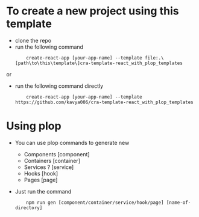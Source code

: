 # To create a new project using this template 

- clone the repo 
- run the following command  
    ```
        create-react-app [your-app-name] --template file:.\[path\to\this\template\]cra-template-react_with_plop_templates
    ```
    
or 

- run the following command directly
    ```
        create-react-app [your-app-name] --template https://github.com/kavya006/cra-template-react_with_plop_templates
    ```


# Using plop 

- You can use plop commands to generate new 
    - Components [component]
    - Containers [container]
    - Services ? [service]
    - Hooks [hook]
    - Pages [page]

- Just run the command 
    ``` 
        npm run gen [component/container/service/hook/page] [name-of-directory]
    ```